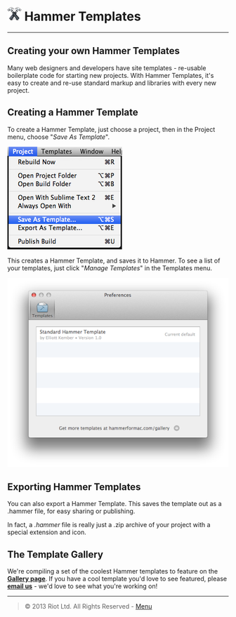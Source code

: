 # ![](img/icon-small.png) Hammer Templates

***

## Creating your own Hammer Templates

Many web designers and developers have site templates - re-usable boilerplate code for starting new projects. With Hammer Templates, it's easy to create and re-use standard markup and libraries with every new project.

## Creating a Hammer Template

To create a Hammer Template, just choose a project, then in the Project menu, choose "_Save As Template_".

![](img/template-menu.png)

This creates a Hammer Template, and saves it to Hammer. To see a list of your templates, just click "_Manage Templates_" in the Templates menu.

![](img/template-window.png)

## Exporting Hammer Templates

You can also export a Hammer Template. This saves the template out as a .hammer file, for easy sharing or publishing.

In fact, a _.hammer_ file is really just a .zip archive of your project with a special extension and icon.

## The Template Gallery

We're compiling a set of the coolest Hammer templates to feature on the **[Gallery page](http://hammerformac.com/gallery.html "Hammer's templates page")**. If you have a cool template you'd love to see featured, please **[email us](support@hammerformac.com "Hammer - Contact us")** - we'd love to see what you're working on!


***

> © 2013 Riot Ltd. All Rights Reserved - [Menu](index.md "Main menu")